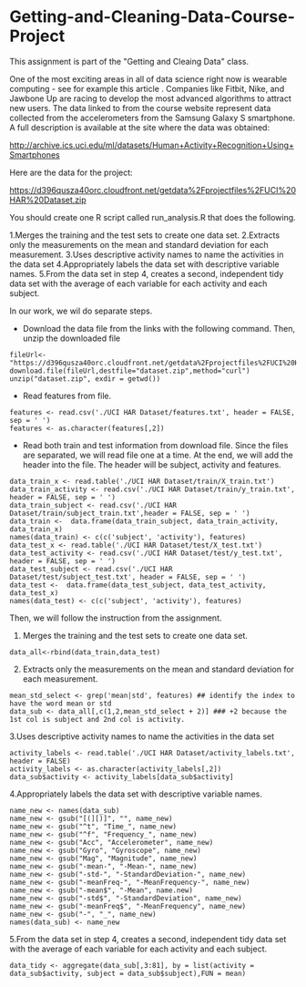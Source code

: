 # Getting-and-Cleaning-Data-Course-Project
This assignment is part of the "Getting and Cleaing Data" class. 


One of the most exciting areas in all of data science right now is wearable computing - see for example this article . 
Companies like Fitbit, Nike, and Jawbone Up are racing to develop the most advanced algorithms to attract new users. 
The data linked to from the course website represent data collected from the accelerometers from the Samsung Galaxy S 
smartphone. A full description is available at the site where the data was obtained:

http://archive.ics.uci.edu/ml/datasets/Human+Activity+Recognition+Using+Smartphones

Here are the data for the project:

https://d396qusza40orc.cloudfront.net/getdata%2Fprojectfiles%2FUCI%20HAR%20Dataset.zip

You should create one R script called run_analysis.R that does the following.

1.Merges the training and the test sets to create one data set.
2.Extracts only the measurements on the mean and standard deviation for each measurement.
3.Uses descriptive activity names to name the activities in the data set
4.Appropriately labels the data set with descriptive variable names.
5.From the data set in step 4, creates a second, independent tidy data set with the average of each variable for each activity and each subject.


In our work, we wil do separate steps. 

- Download the data file from the links with the following command. Then, unzip the downloaded file
```{r}
fileUrl<-"https://d396qusza40orc.cloudfront.net/getdata%2Fprojectfiles%2FUCI%20HAR%20Dataset.zip"
download.file(fileUrl,destfile="dataset.zip",method="curl")
unzip("dataset.zip", exdir = getwd())
```

- Read features from file.
```{r}
features <- read.csv('./UCI HAR Dataset/features.txt', header = FALSE, sep = ' ')
features <- as.character(features[,2])
```

- Read both train and test information from download file. Since the files are separated, we will read file one at a time. At the end, we will add the header into the file. The header will be subject, activity and features.
```{r}
data_train_x <- read.table('./UCI HAR Dataset/train/X_train.txt')
data_train_activity <- read.csv('./UCI HAR Dataset/train/y_train.txt', header = FALSE, sep = ' ')
data_train_subject <- read.csv('./UCI HAR Dataset/train/subject_train.txt',header = FALSE, sep = ' ')
data_train <-  data.frame(data_train_subject, data_train_activity, data_train_x)
names(data_train) <- c(c('subject', 'activity'), features)
data_test_x <- read.table('./UCI HAR Dataset/test/X_test.txt')
data_test_activity <- read.csv('./UCI HAR Dataset/test/y_test.txt', header = FALSE, sep = ' ')
data_test_subject <- read.csv('./UCI HAR Dataset/test/subject_test.txt', header = FALSE, sep = ' ')
data_test <-  data.frame(data_test_subject, data_test_activity, data_test_x)
names(data_test) <- c(c('subject', 'activity'), features)
```

Then, we will follow the instruction from the assignment.
1. Merges the training and the test sets to create one data set.
```{r}
data_all<-rbind(data_train,data_test)
```

2. Extracts only the measurements on the mean and standard deviation for each measurement.
```{r}
mean_std_select <- grep('mean|std', features) ## identify the index to have the word mean or std
data_sub <- data_all[,c(1,2,mean_std_select + 2)] ### +2 because the 1st col is subject and 2nd col is activity. 
```

3.Uses descriptive activity names to name the activities in the data set
```{r}
activity_labels <- read.table('./UCI HAR Dataset/activity_labels.txt', header = FALSE)
activity_labels <- as.character(activity_labels[,2])
data_sub$activity <- activity_labels[data_sub$activity]
```

4.Appropriately labels the data set with descriptive variable names.
```{r}
name_new <- names(data_sub)
name_new <- gsub("[(][)]", "", name_new)
name_new <- gsub("^t", "Time_", name_new)
name_new <- gsub("^f", "Frequency_", name_new)
name_new <- gsub("Acc", "Accelerometer", name_new)
name_new <- gsub("Gyro", "Gyroscope", name_new)
name_new <- gsub("Mag", "Magnitude", name_new)
name_new <- gsub("-mean-", "-Mean-", name_new)
name_new <- gsub("-std-", "-StandardDeviation-", name_new)
name_new <- gsub("-meanFreq-", "-MeanFrequency-", name_new)
name_new <- gsub("-mean$", "-Mean", name.new)
name_new <- gsub("-std$", "-StandardDeviation", name_new)
name_new <- gsub("-meanFreq$", "-MeanFrequency", name_new)
name_new <- gsub("-", "_", name_new)
names(data_sub) <- name_new
```

5.From the data set in step 4, creates a second, independent tidy data set with the average of each variable for each activity and each subject.
```{r}
data_tidy <- aggregate(data_sub[,3:81], by = list(activity = data_sub$activity, subject = data_sub$subject),FUN = mean)
```



